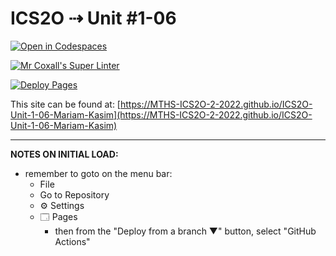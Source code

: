 # ICS2O ⇢ Unit #1-06

[![Open in Codespaces](https://classroom.github.com/assets/launch-codespace-f4981d0f882b2a3f0472912d15f9806d57e124e0fc890972558857b51b24a6f9.svg)](https://classroom.github.com/open-in-codespaces?assignment_repo_id=10263967)

[![Mr Coxall's Super Linter](https://github.com/MTHS-ICS2O-2-2022/ICS2O-Unit-1-06-Mariam-Kasim/workflows/Mr%20Coxall's%20Super%20Linter/badge.svg)](https://github.com/MTHS-ICS2O-2-2022/ICS2O-Unit-1-06-Mariam-Kasim/actions)

[![Deploy Pages](https://github.com/MTHS-ICS2O-2-2022/ICS2O-Unit-1-06-Mariam-Kasim/workflows/Deploy%20Pages/badge.svg)](https://github.com/MTHS-ICS2O-2-2022/ICS2O-Unit-1-06-Mariam-Kasim/actions)

This site can be found at: [https://MTHS-ICS2O-2-2022.github.io/ICS2O-Unit-1-06-Mariam-Kasim](https://MTHS-ICS2O-2-2022.github.io/ICS2O-Unit-1-06-Mariam-Kasim)

---

**NOTES ON INITIAL LOAD:**
- remember to goto on the menu bar:
  - File
  - Go to Repository
  - ⚙ Settings
  - 🗔 Pages
    - then from the "Deploy from a branch ▼" button, select "GitHub Actions"
